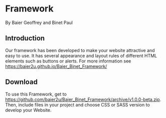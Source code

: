 # Framework

By Baier Geoffrey and Binet Paul

## Introduction

Our framework has been developed to make your website attractive and easy to use.
It has several appearance and layout rules of different HTML elements such as buttons or alerts.
For more information see https://baier2u.github.io/Baier_Binet_Framework/

## Download
To use this Framework, get to https://github.com/baier2u/Baier_Binet_Framework/archive/v1.0.0-beta.zip.
Then, include files in your project and choose CSS or SASS version to develop your Website.
